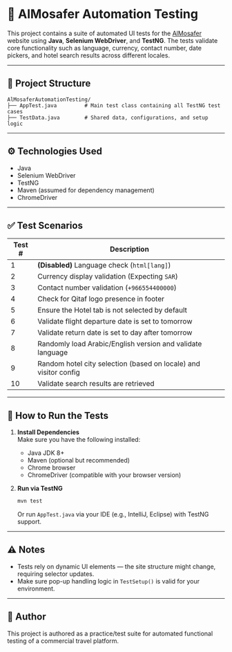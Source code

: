 # 🧪 AlMosafer Automation Testing

This project contains a suite of automated UI tests for the [AlMosafer](https://www.almosafer.com/) website using **Java**, **Selenium WebDriver**, and **TestNG**. The tests validate core functionality such as language, currency, contact number, date pickers, and hotel search results across different locales.

---

## 📂 Project Structure

```
AlMosaferAutomationTesting/
├── AppTest.java         # Main test class containing all TestNG test cases
├── TestData.java        # Shared data, configurations, and setup logic
```

---

## ⚙️ Technologies Used

- Java
- Selenium WebDriver
- TestNG
- Maven (assumed for dependency management)
- ChromeDriver

---

## ✅ Test Scenarios

| Test # | Description |
|--------|-------------|
| 1 | **(Disabled)** Language check (`html[lang]`) |
| 2 | Currency display validation (Expecting `SAR`) |
| 3 | Contact number validation (`+966554400000`) |
| 4 | Check for Qitaf logo presence in footer |
| 5 | Ensure the Hotel tab is not selected by default |
| 6 | Validate flight departure date is set to tomorrow |
| 7 | Validate return date is set to day after tomorrow |
| 8 | Randomly load Arabic/English version and validate language |
| 9 | Random hotel city selection (based on locale) and visitor config |
| 10 | Validate search results are retrieved |

---

## 🚀 How to Run the Tests

1. **Install Dependencies**  
   Make sure you have the following installed:
   - Java JDK 8+
   - Maven (optional but recommended)
   - Chrome browser
   - ChromeDriver (compatible with your browser version)

2. **Run via TestNG**
   ```bash
   mvn test
   ```

   Or run `AppTest.java` via your IDE (e.g., IntelliJ, Eclipse) with TestNG support.

---

## ⚠️ Notes

- Tests rely on dynamic UI elements — the site structure might change, requiring selector updates.
- Make sure pop-up handling logic in `TestSetup()` is valid for your environment.

---

## 📌 Author

This project is authored as a practice/test suite for automated functional testing of a commercial travel platform.
